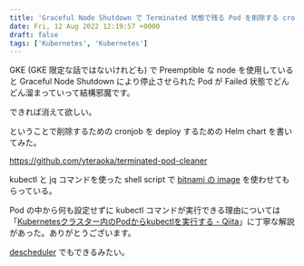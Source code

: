```yaml
---
title: 'Graceful Node Shutdown で Terminated 状態で残る Pod を削除する cronjob'
date: Fri, 12 Aug 2022 12:19:57 +0000
draft: false
tags: ['Kubernetes', 'Kubernetes']
---
```


GKE (GKE 限定な話ではないけれども) で Preemptible な node を使用していると Graceful Node Shutdown により停止させられた Pod が Failed 状態でどんどん溜まっていって結構邪魔です。

できれば消えて欲しい。

ということで削除するための cronjob を deploy するための Helm chart を書いてみた。

https://github.com/yteraoka/terminated-pod-cleaner

kubectl と jq コマンドを使った shell script で [bitnami の image](https://hub.docker.com/r/bitnami/kubectl) を使わせてもらっている。

Pod の中から何も設定せずに kubectl コマンドが実行できる理由については「[Kubernetesクラスター内のPodからkubectlを実行する - Qiita](https://qiita.com/sotoiwa/items/aff12291957d85069a76)」に丁寧な解説があった。ありがとうございます。

[descheduler](https://github.com/kubernetes-sigs/descheduler) でもできるみたい。
